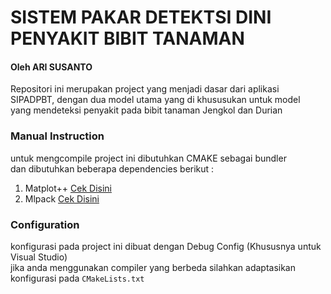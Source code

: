 # SISTEM PAKAR DETEKTSI DINI PENYAKIT BIBIT TANAMAN
#### Oleh ARI SUSANTO
Repositori ini merupakan project yang menjadi dasar dari aplikasi \
SIPADPBT, dengan dua model utama yang di khususukan untuk model \
yang mendeteksi penyakit pada bibit tanaman Jengkol dan Durian 

### Manual Instruction
untuk mengcompile project ini dibutuhkan CMAKE sebagai bundler \
dan dibutuhkan beberapa dependencies berikut :
1. Matplot++ [Cek Disini](https://alandefreitas.github.io/matplotplusplus/)
2. Mlpack [Cek Disini](https://github.com/mlpack/mlpack)

### Configuration
konfigurasi pada project ini dibuat dengan Debug Config (Khususnya untuk Visual Studio) \
jika anda menggunakan compiler yang berbeda silahkan adaptasikan konfigurasi pada `CMakeLists.txt`
